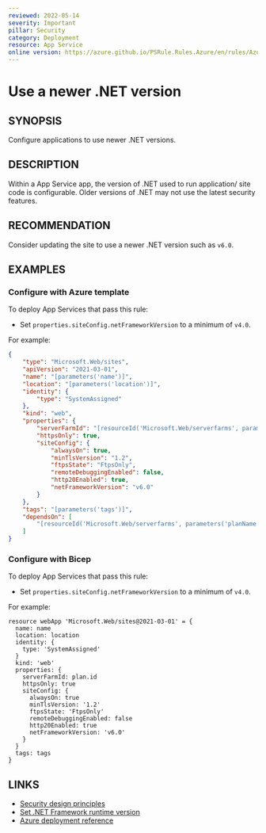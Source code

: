 ```yaml
---
reviewed: 2022-05-14
severity: Important
pillar: Security
category: Deployment
resource: App Service
online version: https://azure.github.io/PSRule.Rules.Azure/en/rules/Azure.AppService.NETVersion/
---
```


# Use a newer .NET version

## SYNOPSIS

Configure applications to use newer .NET versions.

## DESCRIPTION

Within a App Service app, the version of .NET used to run application/ site code is configurable.
Older versions of .NET may not use the latest security features.

## RECOMMENDATION

Consider updating the site to use a newer .NET version such as `v6.0`.

## EXAMPLES

### Configure with Azure template

To deploy App Services that pass this rule:

- Set `properties.siteConfig.netFrameworkVersion` to a minimum of `v4.0`.

For example:

```json
{
    "type": "Microsoft.Web/sites",
    "apiVersion": "2021-03-01",
    "name": "[parameters('name')]",
    "location": "[parameters('location')]",
    "identity": {
        "type": "SystemAssigned"
    },
    "kind": "web",
    "properties": {
        "serverFarmId": "[resourceId('Microsoft.Web/serverfarms', parameters('planName'))]",
        "httpsOnly": true,
        "siteConfig": {
            "alwaysOn": true,
            "minTlsVersion": "1.2",
            "ftpsState": "FtpsOnly",
            "remoteDebuggingEnabled": false,
            "http20Enabled": true,
            "netFrameworkVersion": "v6.0"
        }
    },
    "tags": "[parameters('tags')]",
    "dependsOn": [
        "[resourceId('Microsoft.Web/serverfarms', parameters('planName'))]"
    ]
}
```

### Configure with Bicep

To deploy App Services that pass this rule:

- Set `properties.siteConfig.netFrameworkVersion` to a minimum of `v4.0`.

For example:

```bicep
resource webApp 'Microsoft.Web/sites@2021-03-01' = {
  name: name
  location: location
  identity: {
    type: 'SystemAssigned'
  }
  kind: 'web'
  properties: {
    serverFarmId: plan.id
    httpsOnly: true
    siteConfig: {
      alwaysOn: true
      minTlsVersion: '1.2'
      ftpsState: 'FtpsOnly'
      remoteDebuggingEnabled: false
      http20Enabled: true
      netFrameworkVersion: 'v6.0'
    }
  }
  tags: tags
}
```

## LINKS

- [Security design principles](https://learn.microsoft.com/azure/architecture/framework/security/security-principles#protect-against-code-level-vulnerabilities)
- [Set .NET Framework runtime version](https://docs.microsoft.com/azure/app-service/configure-language-dotnet-framework#set-net-framework-runtime-version)
- [Azure deployment reference](https://docs.microsoft.com/azure/templates/microsoft.web/sites#siteconfig)
